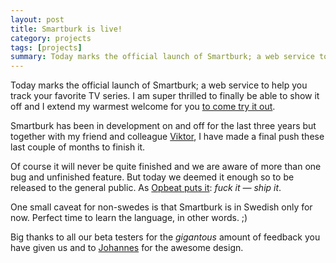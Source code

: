 ```yaml
---
layout: post
title: Smartburk is live!
category: projects
tags: [projects]
summary: Today marks the official launch of Smartburk; a web service to help you track your favorite TV series.
---
```

Today marks the official launch of Smartburk; a web service to help you track your favorite TV series. I am super thrilled to finally be able to show it off and I extend my warmest welcome for you [to come try it out](http://www.smartburk.se/).

Smartburk has been in development on and off for the last three years but together with my friend and colleague [Viktor](http://www.viktormiranda.com/), I have made a final push these last couple of months to finish it.

Of course it will never be quite finished and we are aware of more than one bug and unfinished feature. But today we deemed it enough so to be released to the general public. As [Opbeat puts it](http://blog.opbeat.com/2012/08/09/fuck-it-ship-it/): *fuck it — ship it*.

One small caveat for non-swedes is that Smartburk is in Swedish only for now. Perfect time to learn the language, in other words. ;)

Big thanks to all our beta testers for the *gigantous* amount of feedback you have given us and to [Johannes](http://jholmberg.com/) for the awesome design.
